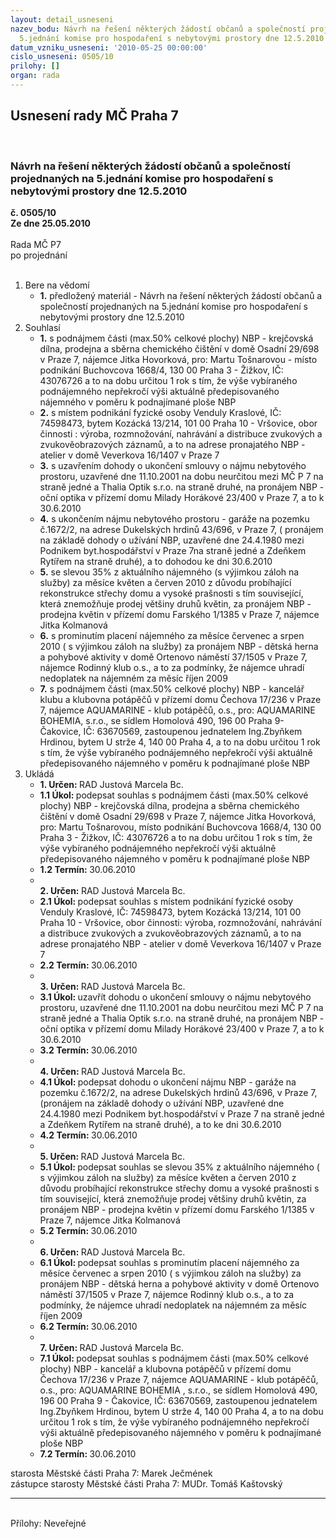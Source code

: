 ```yaml
---
layout: detail_usneseni
nazev_bodu: Návrh na řešení některých žádostí občanů a společností projednaných na
  5.jednání komise pro hospodaření s nebytovými prostory dne 12.5.2010
datum_vzniku_usneseni: '2010-05-25 00:00:00'
cislo_usneseni: 0505/10
prilohy: []
organ: rada
---
```

<div id="ucUsn_pList" class="usn">
	<span><h2>Usnesení rady MČ Praha 7 </h2>
<br></span><div class="standBody">
<span><h3>Návrh na řešení některých žádostí občanů a společností projednaných na 5.jednání komise pro hospodaření s nebytovými prostory dne 12.5.2010</h3></span><div class="center">
		<strong>č. 0505/10</strong><br>
	</div>
<div class="center">
		<strong>Ze dne 25.05.2010</strong><br><br>
	</div>Rada MČ P7<br> po projednání<br><br><ol>
<li>Bere na vědomí<ul><li>
<strong>1.</strong> předložený materiál - Návrh na řešení některých žádostí občanů a společností projednaných na 5.jednání komise pro hospodaření s nebytovými prostory dne 12.5.2010</li></ul>
</li>
<li>Souhlasí<ul>
<li>
<strong>1.</strong> s podnájmem části (max.50% celkové plochy)  NBP - krejčovská dílna, prodejna a sběrna chemického čištění v domě Osadní 29/698 v Praze 7, nájemce Jitka Hovorková, pro: Martu Tošnarovou - místo podnikání Buchovcova 1668/4, 130 00 Praha 3 - Žižkov, IČ: 43076726 a to na dobu určitou 1 rok  s tím, že výše vybíraného podnájemného  nepřekročí výši aktuálně předepisovaného nájemného v poměru k podnajímané ploše NBP</li>
<li>
<strong>2.</strong> s místem podnikání fyzické osoby Venduly Kraslové,  IČ: 74598473, bytem Kozácká 13/214, 101 00 Praha 10 - Vršovice, obor činnosti : výroba, rozmnožování, nahrávání a distribuce zvukových a zvukověobrazových záznamů, a to na adrese pronajatého NBP - atelier v domě Veverkova 16/1407 v Praze 7 </li>
<li>
<strong>3.</strong> s uzavřením dohody  o ukončení smlouvy o nájmu nebytového prostoru, uzavřené dne 11.10.2001 na dobu neurčitou mezi MČ P 7 na straně jedné a Thalia Optik s.r.o. na straně druhé, na  pronájem NBP -  oční optika v přízemí domu  Milady Horákové 23/400 v Praze 7, a to k 30.6.2010 </li>
<li>
<strong>4.</strong> s ukončením nájmu nebytového prostoru -  garáže na pozemku č.1672/2, na adrese Dukelských hrdinů  43/696, v Praze 7,  ( pronájem na základě  dohody o užívání NBP, uzavřené dne 24.4.1980 mezi Podnikem  byt.hospodářství v Praze 7na straně jedné a Zdeňkem Rytířem na straně druhé), a to dohodou  ke dni 30.6.2010 </li>
<li>
<strong>5.</strong> se slevou 35% z aktuálního  nájemného (s výjimkou  záloh na služby) za měsíce květen a červen 2010 z důvodu probíhající rekonstrukce střechy domu a vysoké prašnosti s tím související, která znemožňuje prodej většiny druhů květin, za pronájem NBP - prodejna květin v přízemí domu Farského 1/1385 v Praze 7, nájemce Jitka Kolmanová </li>
<li>
<strong>6.</strong> s prominutím placení nájemného za měsíce červenec a  srpen 2010 ( s výjimkou záloh na služby) za  pronájem NBP - dětská herna a pohybové aktivity v domě  Ortenovo náměstí 37/1505 v Praze 7, nájemce Rodinný klub o.s., a to za podmínky, že nájemce uhradí nedoplatek na nájemném za měsíc říjen 2009</li>
<li>
<strong>7.</strong> s podnájmem části (max.50% celkové plochy) NBP -  kancelář klubu a klubovna potápěčů v přízemí domu Čechova 17/236 v Praze 7,  nájemce AQUAMARINE - klub potápěčů, o.s., pro: AQUAMARINE BOHEMIA, s.r.o., se sídlem Homolová 490, 196 00 Praha  9- Čakovice, IČ: 63670569, zastoupenou jednatelem Ing.Zbyňkem Hrdinou, bytem U strže 4, 140 00 Praha 4, a to na dobu určitou 1 rok s tím, že výše vybíraného podnájemného nepřekročí výši aktuálně předepisovaného nájemného v poměru k podnajímané ploše NBP   </li>
</ul>
</li>
<li>Ukládá<ul>
<li>
<strong>1. Určen: </strong>RAD Justová Marcela Bc.</li>
<li>
<strong>1.1 Úkol: </strong>podepsat souhlas s podnájmem části (max.50% celkové plochy) NBP - krejčovská dílna, prodejna a sběrna chemického čištění v domě Osadní 29/698 v Praze 7, nájemce  Jitka Hovorková, pro: Martu Tošnarovou, místo podnikání Buchovcova 1668/4, 130 00 Praha 3 - Žižkov, IČ: 43076726 a to na dobu určitou 1 rok s tím, že výše vybíraného podnájemného nepřekročí výši aktuálně předepisovaného nájemného v poměru k podnajímané ploše NBP</li>
<li>
<strong>1.2 Termín: </strong>30.06.2010</li>
<li>
<strong><br>2. Určen: </strong>RAD Justová Marcela Bc.</li>
<li>
<strong>2.1 Úkol: </strong>podepsat souhlas s místem podnikání fyzické osoby Venduly Kraslové, IČ: 74598473, bytem Kozácká 13/214, 101 00 Praha 10 - Vršovice,  obor činnosti: výroba, rozmnožování, nahrávání a distribuce zvukových a zvukověobrazových záznamů, a to na adrese pronajatého NBP - atelier v domě Veverkova  16/1407 v Praze 7</li>
<li>
<strong>2.2 Termín: </strong>30.06.2010</li>
<li>
<strong><br>3. Určen: </strong>RAD Justová Marcela Bc.</li>
<li>
<strong>3.1 Úkol: </strong>uzavřít dohodu  o ukončení smlouvy o nájmu nebytového prostoru, uzavřené dne 11.10.2001 na dobu neurčitou mezi MČ P 7 na straně jedné a Thalia Optik s.r.o. na straně druhé, na  pronájem NBP -  oční optika v přízemí domu  Milady Horákové 23/400 v Praze 7, a to k 30.6.2010 </li>
<li>
<strong>3.2 Termín: </strong>30.06.2010</li>
<li>
<strong><br>4. Určen: </strong>RAD Justová Marcela Bc.</li>
<li>
<strong>4.1 Úkol: </strong>podepsat dohodu o ukončení nájmu  NBP - garáže na pozemku č.1672/2, na adrese Dukelských hrdinů 43/696, v Praze 7, (pronájem na základě dohody o užívání NBP, uzavřené dne 24.4.1980 mezi Podnikem byt.hospodářství v Praze 7 na straně jedné a Zdeňkem  Rytířem na straně druhé), a to ke dni 30.6.2010</li>
<li>
<strong>4.2 Termín: </strong>30.06.2010</li>
<li>
<strong><br>5. Určen: </strong>RAD Justová Marcela Bc.</li>
<li>
<strong>5.1 Úkol: </strong>podepsat souhlas se slevou 35% z aktuálního nájemného ( s výjimkou záloh na služby) za měsíce květen a červen 2010 z důvodu probíhající rekonstrukce střechy domu a vysoké prašnosti s tím související, která znemožňuje prodej většiny druhů květin,  za pronájem NBP - prodejna květin v přízemí domu Farského 1/1385 v Praze 7, nájemce Jitka Kolmanová</li>
<li>
<strong>5.2 Termín: </strong>30.06.2010</li>
<li>
<strong><br>6. Určen: </strong>RAD Justová Marcela Bc.</li>
<li>
<strong>6.1 Úkol: </strong>podepsat souhlas s prominutím placení nájemného za měsíce červenec a srpen 2010 ( s výjimkou záloh na služby) za pronájem NBP - dětská herna a pohybové aktivity v domě  Ortenovo náměstí 37/1505 v Praze 7, nájemce Rodinný klub o.s., a to  za podmínky, že nájemce uhradí nedoplatek na nájemném za měsíc říjen 2009</li>
<li>
<strong>6.2 Termín: </strong>30.06.2010</li>
<li>
<strong><br>7. Určen: </strong>RAD Justová Marcela Bc.</li>
<li>
<strong>7.1 Úkol: </strong>podepsat souhlas  s podnájmem části (max.50% celkové plochy) NBP - kancelář a klubovna potápěčů v přízemí domu Čechova 17/236 v Praze 7, nájemce AQUAMARINE - klub potápěčů, o.s., pro: AQUAMARINE BOHEMIA , s.r.o., se sídlem Homolová 490,  196 00 Praha  9 - Čakovice, IČ: 63670569, zastoupenou jednatelem Ing.Zbyňkem Hrdinou, bytem U strže 4, 140 00 Praha 4, a to na dobu určitou 1 rok s tím, že výše vybíraného podnájemného nepřekročí výši aktuálně předepisovaného nájemného v poměru k podnajímané ploše NBP </li>
<li>
<strong>7.2 Termín: </strong>30.06.2010</li>
</ul>
</li>
</ol>starosta Městské části Praha 7: Marek Ječmének<br>zástupce starosty Městské části Praha 7: MUDr. Tomáš Kaštovský <hr>
<br>Přílohy: Neveřejné</div>
</div>